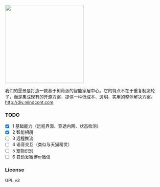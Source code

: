 <img src="http://7xn2mk.com1.z0.glb.clouddn.com/blog/images/iot/diy-logo.png" width ="256px">

我们的愿景是打造一款基于树莓派的智能家居中心。它的特点不在于重复制造轮子，而是集成现有的开源方案，提供一种低成本、透明、实用的整体解决方案。http://diy.mindcont.com

### TODO

- [x] 1 基础能力（远程界面、穿透内网、状态检测）
- [x] 2 智能相册
- [ ] 3 远程推流
- [ ] 4 语音交互（类似与天猫精灵）
- [ ] 5 宠物识别
- [ ] 6 自动发微博or微信

### License
GPL v3

